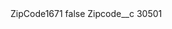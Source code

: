 <?xml version="1.0" encoding="UTF-8"?>
<CustomMetadata xmlns="http://soap.sforce.com/2006/04/metadata" xmlns:xsi="http://www.w3.org/2001/XMLSchema-instance" xmlns:xsd="http://www.w3.org/2001/XMLSchema">
    <label>ZipCode1671</label>
    <protected>false</protected>
    <values>
        <field>Zipcode__c</field>
        <value xsi:type="xsd:string">30501</value>
    </values>
</CustomMetadata>
